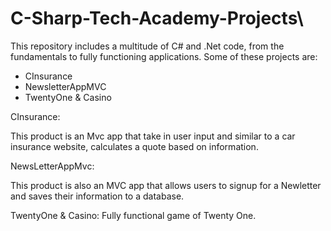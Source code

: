 # C-Sharp-Tech-Academy-Projects\
This repository includes a multitude of C# and .Net code, from the fundamentals to fully functioning applications.
Some of these projects are:
* CInsurance 
* NewsletterAppMVC
* TwentyOne & Casino


CInsurance:

This product is an Mvc app that take in user input and similar to a car insurance website, calculates a quote based on information.

NewsLetterAppMvc:

This product is also an MVC app that allows users to signup for a Newletter and saves their information to a database.

TwentyOne & Casino:
Fully functional game of Twenty One.


